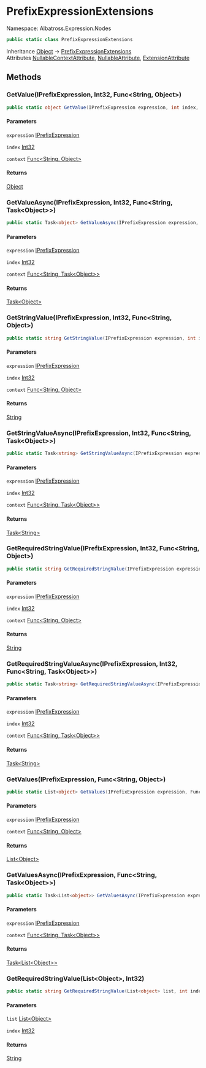 # PrefixExpressionExtensions

Namespace: Albatross.Expression.Nodes

```csharp
public static class PrefixExpressionExtensions
```

Inheritance [Object](https://docs.microsoft.com/en-us/dotnet/api/system.object) → [PrefixExpressionExtensions](./albatross.expression.nodes.prefixexpressionextensions.md)<br>
Attributes [NullableContextAttribute](https://docs.microsoft.com/en-us/dotnet/api/system.runtime.compilerservices.nullablecontextattribute), [NullableAttribute](https://docs.microsoft.com/en-us/dotnet/api/system.runtime.compilerservices.nullableattribute), [ExtensionAttribute](https://docs.microsoft.com/en-us/dotnet/api/system.runtime.compilerservices.extensionattribute)

## Methods

### **GetValue(IPrefixExpression, Int32, Func&lt;String, Object&gt;)**

```csharp
public static object GetValue(IPrefixExpression expression, int index, Func<string, object> context)
```

#### Parameters

`expression` [IPrefixExpression](./albatross.expression.nodes.iprefixexpression.md)<br>

`index` [Int32](https://docs.microsoft.com/en-us/dotnet/api/system.int32)<br>

`context` [Func&lt;String, Object&gt;](https://docs.microsoft.com/en-us/dotnet/api/system.func-2)<br>

#### Returns

[Object](https://docs.microsoft.com/en-us/dotnet/api/system.object)<br>

### **GetValueAsync(IPrefixExpression, Int32, Func&lt;String, Task&lt;Object&gt;&gt;)**

```csharp
public static Task<object> GetValueAsync(IPrefixExpression expression, int index, Func<string, Task<object>> context)
```

#### Parameters

`expression` [IPrefixExpression](./albatross.expression.nodes.iprefixexpression.md)<br>

`index` [Int32](https://docs.microsoft.com/en-us/dotnet/api/system.int32)<br>

`context` [Func&lt;String, Task&lt;Object&gt;&gt;](https://docs.microsoft.com/en-us/dotnet/api/system.func-2)<br>

#### Returns

[Task&lt;Object&gt;](https://docs.microsoft.com/en-us/dotnet/api/system.threading.tasks.task-1)<br>

### **GetStringValue(IPrefixExpression, Int32, Func&lt;String, Object&gt;)**

```csharp
public static string GetStringValue(IPrefixExpression expression, int index, Func<string, object> context)
```

#### Parameters

`expression` [IPrefixExpression](./albatross.expression.nodes.iprefixexpression.md)<br>

`index` [Int32](https://docs.microsoft.com/en-us/dotnet/api/system.int32)<br>

`context` [Func&lt;String, Object&gt;](https://docs.microsoft.com/en-us/dotnet/api/system.func-2)<br>

#### Returns

[String](https://docs.microsoft.com/en-us/dotnet/api/system.string)<br>

### **GetStringValueAsync(IPrefixExpression, Int32, Func&lt;String, Task&lt;Object&gt;&gt;)**

```csharp
public static Task<string> GetStringValueAsync(IPrefixExpression expression, int index, Func<string, Task<object>> context)
```

#### Parameters

`expression` [IPrefixExpression](./albatross.expression.nodes.iprefixexpression.md)<br>

`index` [Int32](https://docs.microsoft.com/en-us/dotnet/api/system.int32)<br>

`context` [Func&lt;String, Task&lt;Object&gt;&gt;](https://docs.microsoft.com/en-us/dotnet/api/system.func-2)<br>

#### Returns

[Task&lt;String&gt;](https://docs.microsoft.com/en-us/dotnet/api/system.threading.tasks.task-1)<br>

### **GetRequiredStringValue(IPrefixExpression, Int32, Func&lt;String, Object&gt;)**

```csharp
public static string GetRequiredStringValue(IPrefixExpression expression, int index, Func<string, object> context)
```

#### Parameters

`expression` [IPrefixExpression](./albatross.expression.nodes.iprefixexpression.md)<br>

`index` [Int32](https://docs.microsoft.com/en-us/dotnet/api/system.int32)<br>

`context` [Func&lt;String, Object&gt;](https://docs.microsoft.com/en-us/dotnet/api/system.func-2)<br>

#### Returns

[String](https://docs.microsoft.com/en-us/dotnet/api/system.string)<br>

### **GetRequiredStringValueAsync(IPrefixExpression, Int32, Func&lt;String, Task&lt;Object&gt;&gt;)**

```csharp
public static Task<string> GetRequiredStringValueAsync(IPrefixExpression expression, int index, Func<string, Task<object>> context)
```

#### Parameters

`expression` [IPrefixExpression](./albatross.expression.nodes.iprefixexpression.md)<br>

`index` [Int32](https://docs.microsoft.com/en-us/dotnet/api/system.int32)<br>

`context` [Func&lt;String, Task&lt;Object&gt;&gt;](https://docs.microsoft.com/en-us/dotnet/api/system.func-2)<br>

#### Returns

[Task&lt;String&gt;](https://docs.microsoft.com/en-us/dotnet/api/system.threading.tasks.task-1)<br>

### **GetValues(IPrefixExpression, Func&lt;String, Object&gt;)**

```csharp
public static List<object> GetValues(IPrefixExpression expression, Func<string, object> context)
```

#### Parameters

`expression` [IPrefixExpression](./albatross.expression.nodes.iprefixexpression.md)<br>

`context` [Func&lt;String, Object&gt;](https://docs.microsoft.com/en-us/dotnet/api/system.func-2)<br>

#### Returns

[List&lt;Object&gt;](https://docs.microsoft.com/en-us/dotnet/api/system.collections.generic.list-1)<br>

### **GetValuesAsync(IPrefixExpression, Func&lt;String, Task&lt;Object&gt;&gt;)**

```csharp
public static Task<List<object>> GetValuesAsync(IPrefixExpression expression, Func<string, Task<object>> context)
```

#### Parameters

`expression` [IPrefixExpression](./albatross.expression.nodes.iprefixexpression.md)<br>

`context` [Func&lt;String, Task&lt;Object&gt;&gt;](https://docs.microsoft.com/en-us/dotnet/api/system.func-2)<br>

#### Returns

[Task&lt;List&lt;Object&gt;&gt;](https://docs.microsoft.com/en-us/dotnet/api/system.threading.tasks.task-1)<br>

### **GetRequiredStringValue(List&lt;Object&gt;, Int32)**

```csharp
public static string GetRequiredStringValue(List<object> list, int index)
```

#### Parameters

`list` [List&lt;Object&gt;](https://docs.microsoft.com/en-us/dotnet/api/system.collections.generic.list-1)<br>

`index` [Int32](https://docs.microsoft.com/en-us/dotnet/api/system.int32)<br>

#### Returns

[String](https://docs.microsoft.com/en-us/dotnet/api/system.string)<br>
